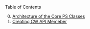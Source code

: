 Table of Contents

0. [Architecture of the Core PS Classes](https://github.com/sgtoj/ConnectWisePSModule/blob/master/doc/ClassArchitectures.md)
0. [Creating CW API Memeber](https://github.com/sgtoj/ConnectWisePSModule/blob/master/doc/CreateCWApiMember.md)